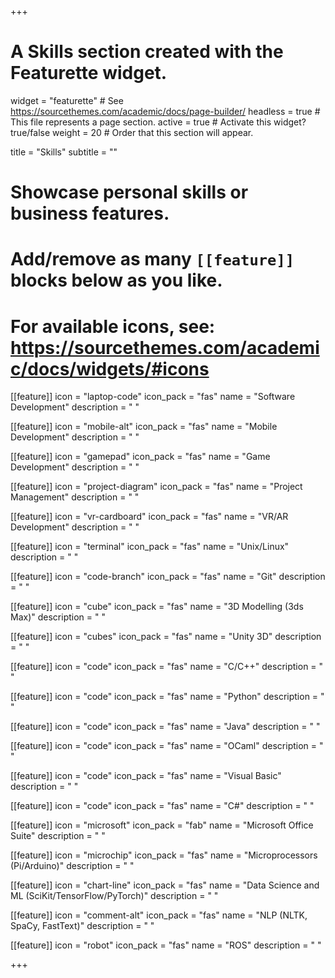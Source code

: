 +++
# A Skills section created with the Featurette widget.
widget = "featurette"  # See https://sourcethemes.com/academic/docs/page-builder/
headless = true  # This file represents a page section.
active = true  # Activate this widget? true/false
weight = 20  # Order that this section will appear.

title = "Skills"
subtitle = ""

# Showcase personal skills or business features.
# 
# Add/remove as many `[[feature]]` blocks below as you like.
# 
# For available icons, see: https://sourcethemes.com/academic/docs/widgets/#icons

[[feature]]
  icon = "laptop-code"
  icon_pack = "fas"
  name = "Software Development"
  description = " "

[[feature]]
  icon = "mobile-alt"
  icon_pack = "fas"
  name = "Mobile Development"
  description = " "

[[feature]]
  icon = "gamepad"
  icon_pack = "fas"
  name = "Game Development"
  description = " "

[[feature]]
  icon = "project-diagram"
  icon_pack = "fas"
  name = "Project Management"
  description = " "

[[feature]]
  icon = "vr-cardboard"
  icon_pack = "fas"
  name = "VR/AR Development"
  description = " "

[[feature]]
  icon = "terminal"
  icon_pack = "fas"
  name = "Unix/Linux"
  description = " "

[[feature]]
  icon = "code-branch"
  icon_pack = "fas"
  name = "Git"
  description = " "

[[feature]]
  icon = "cube"
  icon_pack = "fas"
  name = "3D Modelling (3ds Max)"
  description = " "

[[feature]]
  icon = "cubes"
  icon_pack = "fas"
  name = "Unity 3D"
  description = " "

[[feature]]
  icon = "code"
  icon_pack = "fas"
  name = "C/C++"
  description = " "

[[feature]]
  icon = "code"
  icon_pack = "fas"
  name = "Python"
  description = " "

[[feature]]
  icon = "code"
  icon_pack = "fas"
  name = "Java"
  description = " "

[[feature]]
  icon = "code"
  icon_pack = "fas"
  name = "OCaml"
  description = " "

[[feature]]
  icon = "code"
  icon_pack = "fas"
  name = "Visual Basic"
  description = " "

[[feature]]
  icon = "code"
  icon_pack = "fas"
  name = "C#"
  description = " "
  
[[feature]]
  icon = "microsoft"
  icon_pack = "fab"
  name = "Microsoft Office Suite"
  description = " "  
  
[[feature]]
  icon = "microchip"
  icon_pack = "fas"
  name = "Microprocessors (Pi/Arduino)"
  description = " "

[[feature]]
  icon = "chart-line"
  icon_pack = "fas"
  name = "Data Science and ML (SciKit/TensorFlow/PyTorch)"
  description = " "

[[feature]]
  icon = "comment-alt"
  icon_pack = "fas"
  name = "NLP (NLTK, SpaCy, FastText)"
  description = " "

[[feature]]
  icon = "robot"
  icon_pack = "fas"
  name = "ROS"
  description = " "

+++
